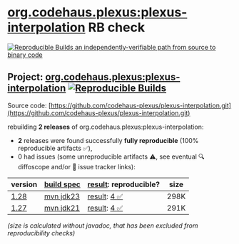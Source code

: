[org.codehaus.plexus:plexus-interpolation](https://central.sonatype.com/artifact/org.codehaus.plexus/plexus-interpolation/versions) RB check
=======

[![Reproducible Builds](https://reproducible-builds.org/images/logos/rb.svg) an independently-verifiable path from source to binary code](https://reproducible-builds.org/)

## Project: [org.codehaus.plexus:plexus-interpolation](https://central.sonatype.com/artifact/org.codehaus.plexus/plexus-interpolation/versions) [![Reproducible Builds](https://img.shields.io/endpoint?url=https://raw.githubusercontent.com/jvm-repo-rebuild/reproducible-central/master/content/org/codehaus/plexus/plexus-interpolation/badge.json)](https://github.com/jvm-repo-rebuild/reproducible-central/blob/master/content/org/codehaus/plexus/plexus-interpolation/README.md)

Source code: [https://github.com/codehaus-plexus/plexus-interpolation.git](https://github.com/codehaus-plexus/plexus-interpolation.git)

rebuilding **2 releases** of org.codehaus.plexus:plexus-interpolation:
- **2** releases were found successfully **fully reproducible** (100% reproducible artifacts :white_check_mark:),
- 0 had issues (some unreproducible artifacts :warning:, see eventual :mag: diffoscope and/or :memo: issue tracker links):

| version | [build spec](/BUILDSPEC.md) | [result](https://reproducible-builds.org/docs/jvm/): reproducible? | size |
| -- | --------- | ------ | -- |
| [1.28](https://central.sonatype.com/artifact/org.codehaus.plexus/plexus-interpolation/1.28/pom) | [mvn jdk23](plexus-interpolation-1.28.buildspec) | [result](plexus-interpolation-1.28.buildinfo): [4 :white_check_mark: ](plexus-interpolation-1.28.buildcompare) | 298K |
| [1.27](https://central.sonatype.com/artifact/org.codehaus.plexus/plexus-interpolation/1.27/pom) | [mvn jdk21](plexus-interpolation-1.27.buildspec) | [result](plexus-interpolation-1.27.buildinfo): [4 :white_check_mark: ](plexus-interpolation-1.27.buildcompare) | 291K |

<i>(size is calculated without javadoc, that has been excluded from reproducibility checks)</i>
